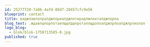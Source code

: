 ```yaml
---
id: 25277720-7a06-4afd-89d7-20457cfc9e56
blueprint: contact
title: ваджлавпопрапджлориапджлотирадпжлоитапджлорпа
blog_text: .ждавпшлорпотаепщшлдшпротаплщдолоапджлрпоапджлрпиолап
logo_blog:
  - blok/blok-1758713585-0.jpg
published: true
---
```

